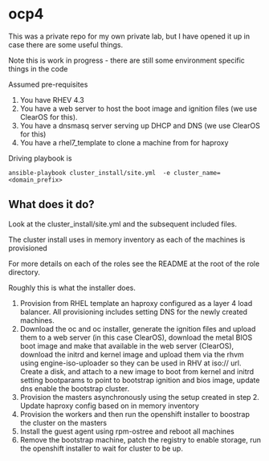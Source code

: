 # ocp4

This was a private repo for my own private lab, but I have opened it up in case there are some useful things.

Note this is work in progress - there are still some environment specific things in the code

Assumed pre-requisites
1. You have RHEV 4.3
2. You have a web server to host the boot image and ignition files (we use ClearOS for this).
3. You have a dnsmasq server serving up DHCP and DNS (we use ClearOS for this)
4. You have a rhel7_template to clone a machine from for haproxy

Driving playbook is 
```
ansible-playbook cluster_install/site.yml  -e cluster_name=<domain_prefix>
```

## What does it do?

Look at the cluster_install/site.yml and the subsequent included files.

The cluster install uses in memory inventory as each of the machines is provisioned

For more details on each of the roles see the README at the root of the role directory.

Roughly this is what the installer does.
1. Provision from RHEL template an haproxy configured as a layer 4 load balancer. All provisioning includes setting DNS for the newly created machines.
2. Download the oc and oc installer, generate the ignition files and upload them to a web server (in this case ClearOS), download the metal BIOS boot image and make that available in the web server (ClearOS), download the initrd and kernel image and upload them via the rhvm using engine-iso-uploader so they can be used in RHV at iso:// url. Create a disk, and attach to a new image to boot from kernel and initrd setting bootparams to point to bootstrap ignition and bios image, update dns enable the bootstrap cluster.
3. Provision the masters asynchronously using the setup created in step 2. Update haproxy config based on in memory inventory
4. Provision the workers and then run the openshift installer to boostrap the cluster on the masters
5. Install the guest agent using rpm-ostree and reboot all machines
6. Remove the bootstrap machine, patch the registry to enable storage, run the openshift installer to wait for cluster to be up.
 
